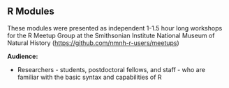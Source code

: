 ## R Modules

These modules were presented as independent 1-1.5 hour long workshops for the R Meetup Group at the Smithsonian Institute National Museum of Natural History (https://github.com/nmnh-r-users/meetups)

**Audience:**
* Researchers - students, postdoctoral fellows, and staff - who are familiar with the basic syntax and capabilities of R
